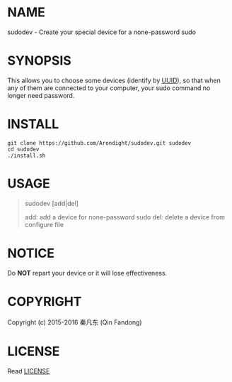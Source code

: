# NAME

sudodev - Create your special device for a none-password sudo

# SYNOPSIS

This allows you to choose some devices (identify by [UUID][ID_UUID]), so that when any of them are connected to your computer, your sudo command no longer need password.

[ID_UUID]: https://en.wikipedia.org/w/index.php?title=Universally_unique_identifier "Learn more about UUID"

# INSTALL

```shell
git clone https://github.com/Arondight/sudodev.git sudodev
cd sudodev
./install.sh
```

# USAGE

> sudodev [add|del]
>
>  add:  add a device for none-password sudo
>  del:  delete a device from configure file

# NOTICE

Do **NOT** repart your device or it will lose effectiveness.

# COPYRIGHT

Copyright (c) 2015-2016 秦凡东 (Qin Fandong)

# LICENSE

Read [LICENSE][ID_LICENSE]

[ID_LICENSE]: LICENSE "Read LICENSE"

